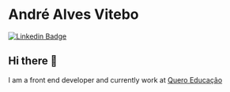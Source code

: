 # André Alves Vitebo 

[![Linkedin Badge](https://img.shields.io/badge/-andre_vitebo-blue?style=flat-square&logo=Linkedin&logoColor=white&link=https://www.linkedin.com/in/andre-vitebo/)](https://www.linkedin.com/in/andre-vitebo/)

## Hi there 👋

I am a front end developer and currently work at [Quero Educação](https://sobre.quero.com/)
